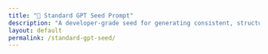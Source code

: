 ```yaml
---
title: "🧠 Standard GPT Seed Prompt"
description: "A developer-grade seed for generating consistent, structured GPTs across Positioning domains. Copy-paste ready for modules, coaching apps, and embedded tools."
layout: default
permalink: /standard-gpt-seed/
---
```

